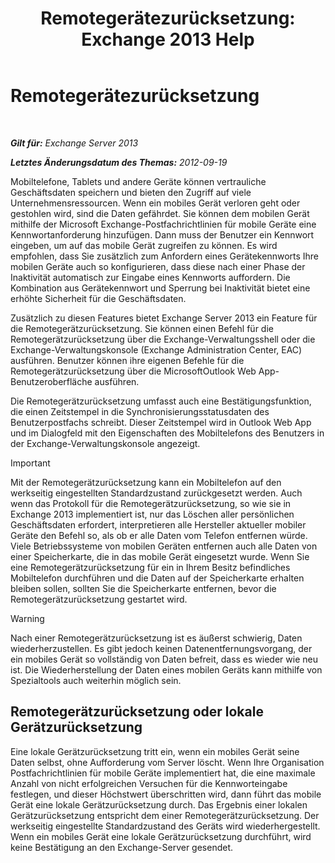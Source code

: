 ﻿---
title: 'Remotegerätezurücksetzung: Exchange 2013 Help'
TOCTitle: Remotegerätezurücksetzung
ms:assetid: cd615210-cd8a-48de-b3e3-8f9ec39ca380
ms:mtpsurl: https://technet.microsoft.com/de-de/library/Bb124591(v=EXCHG.150)
ms:contentKeyID: 50476743
ms.date: 04/24/2018
mtps_version: v=EXCHG.150
ms.translationtype: HT
---

# Remotegerätezurücksetzung

 

_**Gilt für:** Exchange Server 2013_

_**Letztes Änderungsdatum des Themas:** 2012-09-19_

Mobiltelefone, Tablets und andere Geräte können vertrauliche Geschäftsdaten speichern und bieten den Zugriff auf viele Unternehmensressourcen. Wenn ein mobiles Gerät verloren geht oder gestohlen wird, sind die Daten gefährdet. Sie können dem mobilen Gerät mithilfe der Microsoft Exchange-Postfachrichtlinien für mobile Geräte eine Kennwortanforderung hinzufügen. Dann muss der Benutzer ein Kennwort eingeben, um auf das mobile Gerät zugreifen zu können. Es wird empfohlen, dass Sie zusätzlich zum Anfordern eines Gerätekennworts Ihre mobilen Geräte auch so konfigurieren, dass diese nach einer Phase der Inaktivität automatisch zur Eingabe eines Kennworts auffordern. Die Kombination aus Gerätekennwort und Sperrung bei Inaktivität bietet eine erhöhte Sicherheit für die Geschäftsdaten.

Zusätzlich zu diesen Features bietet Exchange Server 2013 ein Feature für die Remotegerätzurücksetzung. Sie können einen Befehl für die Remotegerätzurücksetzung über die Exchange-Verwaltungsshell oder die Exchange-Verwaltungskonsole (Exchange Administration Center, EAC) ausführen. Benutzer können ihre eigenen Befehle für die Remotegerätzurücksetzung über die MicrosoftOutlook Web App-Benutzeroberfläche ausführen.

Die Remotegerätzurücksetzung umfasst auch eine Bestätigungsfunktion, die einen Zeitstempel in die Synchronisierungsstatusdaten des Benutzerpostfachs schreibt. Dieser Zeitstempel wird in Outlook Web App und im Dialogfeld mit den Eigenschaften des Mobiltelefons des Benutzers in der Exchange-Verwaltungskonsole angezeigt.


> [!IMPORTANT]
> Mit der Remotegerätzurücksetzung kann ein Mobiltelefon auf den werkseitig eingestellten Standardzustand zurückgesetzt werden. Auch wenn das Protokoll für die Remotegerätzurücksetzung, so wie sie in Exchange 2013 implementiert ist, nur das Löschen aller persönlichen Geschäftsdaten erfordert, interpretieren alle Hersteller aktueller mobiler Geräte den Befehl so, als ob er alle Daten vom Telefon entfernen würde. Viele Betriebssysteme von mobilen Geräten entfernen auch alle Daten von einer Speicherkarte, die in das mobile Gerät eingesetzt wurde. Wenn Sie eine Remotegerätzurücksetzung für ein in Ihrem Besitz befindliches Mobiltelefon durchführen und die Daten auf der Speicherkarte erhalten bleiben sollen, sollten Sie die Speicherkarte entfernen, bevor die Remotegerätzurücksetzung gestartet wird.




> [!WARNING]
> Nach einer Remotegerätzurücksetzung ist es äußerst schwierig, Daten wiederherzustellen. Es gibt jedoch keinen Datenentfernungsvorgang, der ein mobiles Gerät so vollständig von Daten befreit, dass es wieder wie neu ist. Die Wiederherstellung der Daten eines mobilen Geräts kann mithilfe von Spezialtools auch weiterhin möglich sein.



## Remotegerätzurücksetzung oder lokale Gerätzurücksetzung

Eine lokale Gerätzurücksetzung tritt ein, wenn ein mobiles Gerät seine Daten selbst, ohne Aufforderung vom Server löscht. Wenn Ihre Organisation Postfachrichtlinien für mobile Geräte implementiert hat, die eine maximale Anzahl von nicht erfolgreichen Versuchen für die Kennworteingabe festlegen, und dieser Höchstwert überschritten wird, dann führt das mobile Gerät eine lokale Gerätzurücksetzung durch. Das Ergebnis einer lokalen Gerätzurücksetzung entspricht dem einer Remotegerätzurücksetzung. Der werkseitig eingestellte Standardzustand des Geräts wird wiederhergestellt. Wenn ein mobiles Gerät eine lokale Gerätzurücksetzung durchführt, wird keine Bestätigung an den Exchange-Server gesendet.

